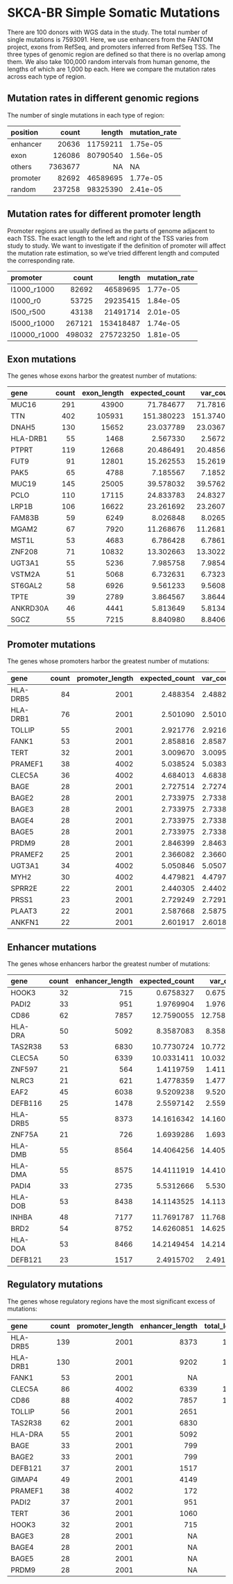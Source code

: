 SKCA-BR Simple Somatic Mutations
================

There are 100 donors with WGS data in the study. The total number of
single mutations is 7593091. Here, we use enhancers from the FANTOM
project, exons from RefSeq, and promoters inferred from RefSeq TSS. The
three types of genomic region are defined so that there is no overlap
among them. We also take 100,000 random intervals from human genome, the
lengths of which are 1,000 bp each. Here we compare the mutation rates
across each type of region.

## Mutation rates in different genomic regions

The number of single mutations in each type of region:

| position |   count |   length | mutation\_rate |
| :------- | ------: | -------: | :------------- |
| enhancer |   20636 | 11759211 | 1.75e-05       |
| exon     |  126086 | 80790540 | 1.56e-05       |
| others   | 7363677 |       NA | NA             |
| promoter |   82692 | 46589695 | 1.77e-05       |
| random   |  237258 | 98325390 | 2.41e-05       |

## Mutation rates for different promoter length

Promoter regions are usually defined as the parts of genome adjacent to
each TSS. The exact length to the left and right of the TSS varies from
study to study. We want to investigate if the definition of promoter
will affect the mutation rate estimation, so we’ve tried different
length and computed the corresponding rate.

| promoter      |  count |    length | mutation\_rate |
| :------------ | -----: | --------: | :------------- |
| l1000\_r1000  |  82692 |  46589695 | 1.77e-05       |
| l1000\_r0     |  53725 |  29235415 | 1.84e-05       |
| l500\_r500    |  43138 |  21491714 | 2.01e-05       |
| l5000\_r1000  | 267121 | 153418487 | 1.74e-05       |
| l10000\_r1000 | 498032 | 275723250 | 1.81e-05       |

## Exon mutations

<!-- The transcripts whose exon harbor the greatest number of mutations: -->

The genes whose exons harbor the greatest number of
mutations:

| gene     | count | exon\_length | expected\_count | var\_count | log.p\_value |
| :------- | ----: | -----------: | --------------: | ---------: | -----------: |
| MUC16    |   291 |        43900 |       71.784677 |  71.781637 |     83.19240 |
| TTN      |   402 |       105931 |      151.380223 | 151.374066 |     63.16541 |
| DNAH5    |   130 |        15652 |       23.037789 |  23.036784 |     52.61472 |
| HLA-DRB1 |    55 |         1468 |        2.567330 |   2.567211 |     51.67680 |
| PTPRT    |   119 |        12668 |       20.486491 |  20.485605 |     49.49759 |
| FUT9     |    91 |        12801 |       15.262553 |  15.261998 |     38.97075 |
| PAK5     |    65 |         4788 |        7.185567 |   7.185257 |     38.31705 |
| MUC19    |   145 |        25005 |       39.578032 |  39.576259 |     37.32643 |
| PCLO     |   110 |        17115 |       24.833783 |  24.832759 |     35.42171 |
| LRP1B    |   106 |        16622 |       23.261692 |  23.260705 |     35.19159 |
| FAM83B   |    59 |         6249 |        8.026848 |   8.026538 |     30.19768 |
| MGAM2    |    67 |         7920 |       11.268676 |  11.268197 |     28.90195 |
| MST1L    |    53 |         4683 |        6.786428 |   6.786158 |     28.44308 |
| ZNF208   |    71 |        10832 |       13.302663 |  13.302200 |     27.81888 |
| UGT3A1   |    55 |         5236 |        7.985758 |   7.985429 |     26.87785 |
| VSTM2A   |    51 |         5068 |        6.732631 |   6.732361 |     26.81713 |
| ST6GAL2  |    58 |         6926 |        9.561233 |   9.560857 |     25.57724 |
| TPTE     |    39 |         2789 |        3.864567 |   3.864400 |     25.04701 |
| ANKRD30A |    46 |         4441 |        5.813649 |   5.813414 |     25.04359 |
| SGCZ     |    55 |         7215 |        8.840980 |   8.840645 |     24.81139 |

## Promoter mutations

<!-- The transcripts whose promoters harbor the greatest number of mutations: -->

The genes whose promoters harbor the greatest number of
mutations:

| gene     | count | promoter\_length | expected\_count | var\_count | log.p\_value |
| :------- | ----: | ---------------: | --------------: | ---------: | -----------: |
| HLA-DRB5 |    84 |             2001 |        2.488354 |   2.488284 |     94.33155 |
| HLA-DRB1 |    76 |             2001 |        2.501090 |   2.501020 |     82.08947 |
| TOLLIP   |    55 |             2001 |        2.921776 |   2.921692 |     48.73876 |
| FANK1    |    53 |             2001 |        2.858816 |   2.858732 |     46.67103 |
| TERT     |    32 |             2001 |        3.009670 |   3.009581 |     21.37325 |
| PRAMEF1  |    38 |             4002 |        5.038524 |   5.038385 |     20.15936 |
| CLEC5A   |    36 |             4002 |        4.684013 |   4.683891 |     19.40398 |
| BAGE     |    28 |             2001 |        2.727514 |   2.727436 |     18.42447 |
| BAGE2    |    28 |             2001 |        2.733975 |   2.733897 |     18.39840 |
| BAGE3    |    28 |             2001 |        2.733975 |   2.733897 |     18.39840 |
| BAGE4    |    28 |             2001 |        2.733975 |   2.733897 |     18.39840 |
| BAGE5    |    28 |             2001 |        2.733975 |   2.733897 |     18.39840 |
| PRDM9    |    28 |             2001 |        2.846399 |   2.846317 |     17.95534 |
| PRAMEF2  |    25 |             2001 |        2.366082 |   2.366020 |     16.82620 |
| UGT3A1   |    34 |             4002 |        5.050846 |   5.050704 |     16.68199 |
| MYH2     |    30 |             4002 |        4.479821 |   4.479701 |     14.76399 |
| SPRR2E   |    22 |             2001 |        2.440305 |   2.440238 |     13.53835 |
| PRSS1    |    23 |             2001 |        2.729249 |   2.729168 |     13.51665 |
| PLAAT3   |    22 |             2001 |        2.587668 |   2.587599 |     13.03904 |
| ANKFN1   |    22 |             2001 |        2.601917 |   2.601842 |     12.99246 |

## Enhancer mutations

<!-- The transcripts whose enhancers harbor the greatest number of mutations: -->

The genes whose enhancers harbor the greatest number of
mutations:

| gene     | count | enhancer\_length | expected\_count | var\_count | log.p\_value |
| :------- | ----: | ---------------: | --------------: | ---------: | -----------: |
| HOOK3    |    32 |              715 |       0.6758327 |  0.6758164 |     41.14985 |
| PADI2    |    33 |              951 |       1.9769904 |  1.9768766 |     28.00316 |
| CD86     |    62 |             7857 |      12.7590055 | 12.7583720 |     22.38057 |
| HLA-DRA  |    50 |             5092 |       8.3587083 |  8.3582865 |     21.92883 |
| TAS2R38  |    53 |             6830 |      10.7730724 | 10.7725458 |     19.49945 |
| CLEC5A   |    50 |             6339 |      10.0331411 | 10.0326487 |     18.67392 |
| ZNF597   |    21 |              564 |       1.4119759 |  1.4118763 |     17.14646 |
| NLRC3    |    21 |              621 |       1.4778359 |  1.4777340 |     16.75791 |
| EAF2     |    45 |             6038 |       9.5209238 |  9.5204635 |     16.07204 |
| DEFB116  |    25 |             1478 |       2.5597142 |  2.5595685 |     16.05271 |
| HLA-DRB5 |    55 |             8373 |      14.1616342 | 14.1608964 |     15.81700 |
| ZNF75A   |    21 |              726 |       1.6939286 |  1.6938184 |     15.60254 |
| HLA-DMB  |    55 |             8564 |      14.4064256 | 14.4056800 |     15.51145 |
| HLA-DMA  |    55 |             8575 |      14.4111919 | 14.4104466 |     15.50557 |
| PADI4    |    33 |             2735 |       5.5312666 |  5.5309518 |     14.75102 |
| HLA-DOB  |    53 |             8438 |      14.1143525 | 14.1136226 |     14.69806 |
| INHBA    |    48 |             7177 |      11.7691787 | 11.7685698 |     14.69093 |
| BRD2     |    54 |             8752 |      14.6260851 | 14.6253324 |     14.66515 |
| HLA-DOA  |    53 |             8466 |      14.2149454 | 14.2142101 |     14.57721 |
| DEFB121  |    23 |             1517 |       2.4915702 |  2.4914540 |     14.32831 |

## Regulatory mutations

<!-- The transcripts whose regulatory regions have the most significant excess of mutations: -->

The genes whose regulatory regions have the most significant excess of
mutations:

| gene     | count | promoter\_length | enhancer\_length | total\_length | expected\_count | log.p\_value |
| :------- | ----: | ---------------: | ---------------: | ------------: | --------------: | -----------: |
| HLA-DRB5 |   139 |             2001 |             8373 |         10374 |       16.649988 |     76.38251 |
| HLA-DRB1 |   130 |             2001 |             9202 |         11203 |       18.019544 |     64.32560 |
| FANK1    |    53 |             2001 |               NA |          2001 |        2.858816 |     46.67103 |
| CLEC5A   |    86 |             4002 |             6339 |         10341 |       14.717154 |     36.26275 |
| CD86     |    88 |             4002 |             7857 |         11859 |       17.460263 |     32.45617 |
| TOLLIP   |    56 |             2001 |             2651 |          4652 |        8.565713 |     26.26666 |
| TAS2R38  |    62 |             2001 |             6830 |          8831 |       13.158476 |     21.72052 |
| HLA-DRA  |    55 |             2001 |             5092 |          7093 |       10.766624 |     20.92289 |
| BAGE     |    33 |             2001 |              799 |          2800 |        3.692496 |     19.77101 |
| BAGE2    |    33 |             2001 |              799 |          2800 |        3.698957 |     19.74867 |
| DEFB121  |    37 |             2001 |             1517 |          3518 |        5.082637 |     19.15870 |
| GIMAP4   |    49 |             2001 |             4149 |          6150 |        9.378657 |     19.13254 |
| PRAMEF1  |    38 |             4002 |              172 |          4174 |        5.430512 |     19.08817 |
| PADI2    |    37 |             2001 |              951 |          2952 |        5.119622 |     19.05778 |
| TERT     |    36 |             2001 |             1060 |          3061 |        4.864630 |     18.88846 |
| HOOK3    |    32 |             2001 |              715 |          2716 |        3.712865 |     18.75032 |
| BAGE3    |    28 |             2001 |               NA |          2001 |        2.733975 |     18.39840 |
| BAGE4    |    28 |             2001 |               NA |          2001 |        2.733975 |     18.39840 |
| BAGE5    |    28 |             2001 |               NA |          2001 |        2.733975 |     18.39840 |
| PRDM9    |    28 |             2001 |               NA |          2001 |        2.846399 |     17.95534 |
